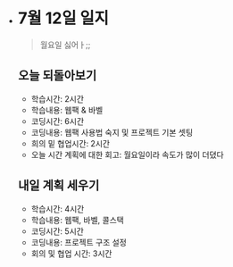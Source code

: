- # 7월 12일 일지

  > 월요일 싫어ㅏ;;

  

  ## 오늘 되돌아보기

  - 학습시간: 2시간

  * 학습내용: 웹팩 & 바벨
  * 코딩시간: 6시간
  * 코딩내용: 웹팩 사용법 숙지 및 프로젝트 기본 셋팅
  * 희의 밑 협업시간: 2시간
  * 오늘 시간 계획에 대한 회고: 월요일이라 속도가 많이 더뎠다

  

  

  ## 내일 계획 세우기

  - 학습시간: 4시간
  - 학습내용: 웹팩, 바벨, 콜스택
  - 코딩시간: 5시간
  - 코딩내용: 프로젝트 구조 설정
  - 회의 및 협업 시간: 3시간